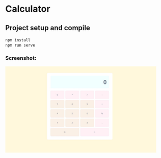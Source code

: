# Calculator

## Project setup and compile

```
npm install
npm run serve
```

### Screenshot:

<Img src="src/assets/calculator.jpg" style="width:94%">
